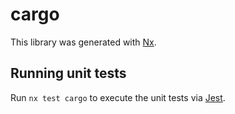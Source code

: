# cargo

This library was generated with [Nx](https://nx.dev).

## Running unit tests

Run `nx test cargo` to execute the unit tests via [Jest](https://jestjs.io).

